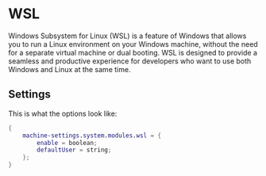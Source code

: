 # WSL
Windows Subsystem for Linux (WSL) is a feature of Windows that allows you to run a Linux environment on your Windows machine, without the need for a separate virtual machine or dual booting. WSL is designed to provide a seamless and productive experience for developers who want to use both Windows and Linux at the same time.

## Settings
This is what the options look like:
```Nix
{
    machine-settings.system.modules.wsl = {
        enable = boolean;
        defaultUser = string;
    };
}
```